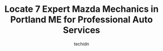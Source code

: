 ---
layout: ampstory
image: https://images.unsplash.com/photo-1628188687881-0a34984b3531?ixlib=rb-4.0.3&ixid=MnwxMjA3fDB8MHxwaG90by1wYWdlfHx8fGVufDB8fHx8&auto=format&fit=crop&w=640&h=853&q=80
author: techidn
featured: false
description: Trust your vehicles maintenance and repairs to the 7 best Mazda Mechanic in Portland ME, USA. With their extensive experience, cutting-edge technology, and commitment to customer satisfacti
title: Locate 7 Expert Mazda Mechanics in Portland ME for Professional Auto Services
cover:
   title: Locate 7 Expert Mazda Mechanics in Portland ME for Professional Auto Services
   subtitle: Rickpate
   background: https://images.unsplash.com/photo-1628188687881-0a34984b3531?ixlib=rb-4.0.3&ixid=MnwxMjA3fDB8MHxwaG90by1wYWdlfHx8fGVufDB8fHx8&auto=format&fit=crop&w=640&h=853&q=80

pages: 
 - layout: thirds
   top: <h1>#1 Town Fair Tire</h1>
   bottom: "<p>I visited the South Portland store today to have my tires rotated and balanced. George was awesome to work with, he got my truck right in to be worked on. He was very kno</p>"
   background: https://www.knot35.com/toplist/wp-content/uploads/2023/06/best-mazda-mechanic-1-in-portland-me-1685835074.jpeg
   backgroundblur: true
 - layout: thirds
   top: <h1>#2 Berlin City Nissan of Portland</h1>
   bottom: "<p>227 Maine Mall Rd, South Portland, ME 04106, United States</p>"
   background: https://www.knot35.com/toplist/wp-content/uploads/2023/06/best-mazda-mechanic-2-in-portland-me-1685835074.jpeg
   cta:
      link: https://www.knot35.com/toplist/locate-7-expert-mazda-mechanics-in-portland-me-for-professional-auto-services/
      text: Locate 7 Expert Mazda Mechanics in Portland ME for Professional Auto Services
 - layout: thirds
   top: <h1>#3 Bill Dodge Auto Group</h1>
   bottom: "<p>4 Saunders Way, Westbrook, ME 04092, United States</p>"
   background: https://www.knot35.com/toplist/wp-content/uploads/2023/06/best-mazda-mechanic-3-in-portland-me-1685835075.jpeg
   cta:
      link: https://www.knot35.com/toplist/locate-7-expert-mazda-mechanics-in-portland-me-for-professional-auto-services/
      text: Locate 7 Expert Mazda Mechanics in Portland ME for Professional Auto Services
 - layout: thirds
   top: <h1>#4 Pape Subaru</h1>
   bottom: "<p>2065 Broadway, South Portland, ME 04106, United States</p>"
   background: https://images.unsplash.com/photo-1599422314077-f4dfdaa4cd09?ixlib=rb-4.0.3&ixid=MnwxMjA3fDB8MHxwaG90by1wYWdlfHx8fGVufDB8fHx8&auto=format&fit=crop&w=640&h=853&q=80
   cta:
      link: https://www.knot35.com/toplist/locate-7-expert-mazda-mechanics-in-portland-me-for-professional-auto-services/
      text: Locate 7 Expert Mazda Mechanics in Portland ME for Professional Auto Services
 - layout: thirds
   top: <h1>#5 AutoZone Auto Parts</h1>
   bottom: "<p>436 Lincoln St Ext, South Portland, ME 04106, United States</p>"
   background: https://images.unsplash.com/photo-1613843873231-1447db182f97?ixlib=rb-4.0.3&ixid=MnwxMjA3fDB8MHxwaG90by1wYWdlfHx8fGVufDB8fHx8&auto=format&fit=crop&w=640&h=853&q=80
   cta:
      link: https://www.knot35.com/toplist/locate-7-expert-mazda-mechanics-in-portland-me-for-professional-auto-services/
      text: Locate 7 Expert Mazda Mechanics in Portland ME for Professional Auto Services
 - layout: thirds
   top: <h1>#6 Maaco Auto Body Shop & Painting</h1>
   bottom: "<p>24 Morrill St, Portland, ME 04103, United States</p>"
   background: https://images.unsplash.com/photo-1549241520-425e3dfc01cb?ixlib=rb-4.0.3&ixid=MnwxMjA3fDB8MHxwaG90by1wYWdlfHx8fGVufDB8fHx8&auto=format&fit=crop&w=640&h=853&q=80
   cta:
      link: https://www.knot35.com/toplist/locate-7-expert-mazda-mechanics-in-portland-me-for-professional-auto-services/
      text: Locate 7 Expert Mazda Mechanics in Portland ME for Professional Auto Services
 - layout: thirds
   top: <h1>#7 Paul Blouin Mazda</h1>
   bottom: "<p>513 Western Ave, Augusta, ME 04330, United States</p>"
   background: https://images.unsplash.com/photo-1546497974-b213c9efb599?ixlib=rb-4.0.3&ixid=MnwxMjA3fDB8MHxwaG90by1wYWdlfHx8fGVufDB8fHx8&auto=format&fit=crop&w=640&h=853&q=80
   cta:
      link: https://www.knot35.com/toplist/locate-7-expert-mazda-mechanics-in-portland-me-for-professional-auto-services/
      text: Locate 7 Expert Mazda Mechanics in Portland ME for Professional Auto Services
 - layout: thirds
   middle: Continue reading...
   background: https://images.unsplash.com/photo-1510906594845-bc082582c8cc?ixlib=rb-4.0.3&ixid=MnwxMjA3fDB8MHxwaG90by1wYWdlfHx8fGVufDB8fHx8&auto=format&fit=crop&w=640&h=853&q=80
   cta:
      link: https://www.knot35.com/toplist/locate-7-expert-mazda-mechanics-in-portland-me-for-professional-auto-services/
      text: Locate 7 Expert Mazda Mechanics in Portland ME for Professional Auto Services
      
---